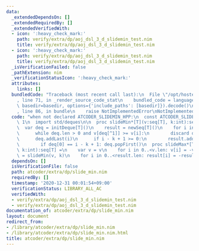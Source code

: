 ```yaml
---
data:
  _extendedDependsOn: []
  _extendedRequiredBy: []
  _extendedVerifiedWith:
  - icon: ':heavy_check_mark:'
    path: verify/extra/dp/aoj_dsl_3_d_slidemin_test.nim
    title: verify/extra/dp/aoj_dsl_3_d_slidemin_test.nim
  - icon: ':heavy_check_mark:'
    path: verify/extra/dp/aoj_dsl_3_d_slidemin_test.nim
    title: verify/extra/dp/aoj_dsl_3_d_slidemin_test.nim
  _isVerificationFailed: false
  _pathExtension: nim
  _verificationStatusIcon: ':heavy_check_mark:'
  attributes:
    links: []
  bundledCode: "Traceback (most recent call last):\n  File \"/opt/hostedtoolcache/Python/3.10.5/x64/lib/python3.10/site-packages/onlinejudge_verify/documentation/build.py\"\
    , line 71, in _render_source_code_stat\n    bundled_code = language.bundle(stat.path,\
    \ basedir=basedir, options={'include_paths': [basedir]}).decode()\n  File \"/opt/hostedtoolcache/Python/3.10.5/x64/lib/python3.10/site-packages/onlinejudge_verify/languages/nim.py\"\
    , line 86, in bundle\n    raise NotImplementedError\nNotImplementedError\n"
  code: "when not declared ATCODER_SLIDEMIN_HPP:\n  const ATCODER_SLIDEMIN_HPP* =\
    \ 1\n  import std/deques\n\n  proc slideMin*[T](v:seq[T], k:int):seq[T] =\n  \
    \  var deq = initDeque[T]()\n    result = newSeq[T]()\n    for i in 0..<v.len:\n\
    \      while deq.len > 0 and v[deq[^1]] >= v[i]:\n        discard deq.popLast()\n\
    \      deq.addLast(i)\n      if i - k + 1 >= 0:\n        result.add(v[deq[0]])\n\
    \        if deq[0] == i - k + 1: deq.popFirst()\n  proc slideMax*[T](v:seq[T],\
    \ k:int):seq[T] =\n    var v = v\n    for i in 0..<v.len: v[i] = -v[i]\n    result\
    \ = slideMin(v, k)\n    for i in 0..<result.len: result[i] = -result[i]\n"
  dependsOn: []
  isVerificationFile: false
  path: atcoder/extra/dp/slide_min.nim
  requiredBy: []
  timestamp: '2020-12-31 00:01:54+09:00'
  verificationStatus: LIBRARY_ALL_AC
  verifiedWith:
  - verify/extra/dp/aoj_dsl_3_d_slidemin_test.nim
  - verify/extra/dp/aoj_dsl_3_d_slidemin_test.nim
documentation_of: atcoder/extra/dp/slide_min.nim
layout: document
redirect_from:
- /library/atcoder/extra/dp/slide_min.nim
- /library/atcoder/extra/dp/slide_min.nim.html
title: atcoder/extra/dp/slide_min.nim
---
```

